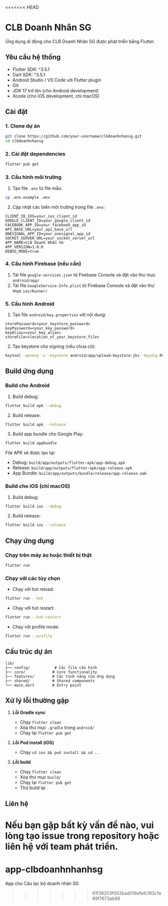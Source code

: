 <<<<<<< HEAD
# CLB Doanh Nhân SG

Ứng dụng di động cho CLB Doanh Nhân SG được phát triển bằng Flutter.

## Yêu cầu hệ thống

- Flutter SDK: ^3.5.1
- Dart SDK: ^3.5.1
- Android Studio / VS Code với Flutter plugin
- Git
- JDK 17 trở lên (cho Android development)
- Xcode (cho iOS development, chỉ macOS)

## Cài đặt

### 1. Clone dự án

```bash
git clone https://github.com/your-username/clbdoanhnhansg.git
cd clbdoanhnhansg
```

### 2. Cài đặt dependencies

```bash
flutter pub get
```

### 3. Cấu hình môi trường

1. Tạo file `.env` từ file mẫu:
```bash
cp .env.example .env
```

2. Cập nhật các biến môi trường trong file `.env`:
```env
CLIENT_ID_IOS=your_ios_client_id
GOOGLE_CLIENT_ID=your_google_client_id
FACEBOOK_APP_ID=your_facebook_app_id
API_BASE_URL=your_api_base_url
ONESIGNAL_APP_ID=your_onesignal_app_id
SOCKET_SERVER_URL=your_socket_server_url
APP_NAME=CLB Doanh Nhân SG
APP_VERSION=1.0.0
DEBUG_MODE=true
```

### 4. Cấu hình Firebase (nếu cần)

1. Tải file `google-services.json` từ Firebase Console và đặt vào thư mục `android/app/`
2. Tải file `GoogleService-Info.plist` từ Firebase Console và đặt vào thư mục `ios/Runner/`

### 5. Cấu hình Android

1. Tạo file `android/key.properties` với nội dung:
```properties
storePassword=<your_keystore_password>
keyPassword=<your_key_password>
keyAlias=<your_key_alias>
storeFile=<location_of_your_keystore_file>
```

2. Tạo keystore cho signing (nếu chưa có):
```bash
keytool -genkey -v -keystore android/app/upload-keystore.jks -keyalg RSA -keysize 2048 -validity 10000 -alias upload
```

## Build ứng dụng

### Build cho Android

1. Build debug:
```bash
flutter build apk --debug
```

2. Build release:
```bash
flutter build apk --release
```

3. Build app bundle cho Google Play:
```bash
flutter build appbundle
```

File APK sẽ được tạo tại:
- Debug: `build/app/outputs/flutter-apk/app-debug.apk`
- Release: `build/app/outputs/flutter-apk/app-release.apk`
- App Bundle: `build/app/outputs/bundle/release/app-release.aab`

### Build cho iOS (chỉ macOS)

1. Build debug:
```bash
flutter build ios --debug
```

2. Build release:
```bash
flutter build ios --release
```

## Chạy ứng dụng

### Chạy trên máy ảo hoặc thiết bị thật

```bash
flutter run
```

### Chạy với các tùy chọn

- Chạy với hot reload:
```bash
flutter run --hot
```

- Chạy với hot restart:
```bash
flutter run --hot-restart
```

- Chạy với profile mode:
```bash
flutter run --profile
```

## Cấu trúc dự án

```
lib/
├── config/           # Các file cấu hình
├── core/            # Core functionality
├── features/        # Các tính năng của ứng dụng
├── shared/          # Shared components
└── main.dart        # Entry point
```

## Xử lý lỗi thường gặp

1. **Lỗi Gradle sync**
   - Chạy `flutter clean`
   - Xóa thư mục `.gradle` trong `android/`
   - Chạy lại `flutter pub get`

2. **Lỗi Pod install (iOS)**
   - Chạy `cd ios && pod install && cd ..`

3. **Lỗi build**
   - Chạy `flutter clean`
   - Xóa thư mục `build/`
   - Chạy lại `flutter pub get`
   - Thử build lại

## Liên hệ

Nếu bạn gặp bất kỳ vấn đề nào, vui lòng tạo issue trong repository hoặc liên hệ với team phát triển.
=======
# app-clbdoanhnhanhsg
App cho Câu lạc bộ doanh nhân SG
>>>>>>> 61f39203f002bad016efafc183c1e89f7673ab66
